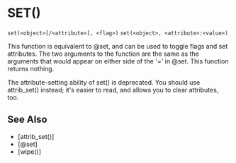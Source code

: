 # SET()
`set(<object>[/<attribute>], <flag>)`
`set(<object>, <attribute>:<value>)`

  This function is equivalent to @set, and can be used to toggle flags and set attributes. The two arguments to the function are the same as the arguments that would appear on either side of the '=' in @set. This function returns nothing.

  The attribute-setting ability of set() is deprecated. You should use attrib_set() instead; it's easier to read, and allows you to clear attributes, too.


## See Also
- [attrib_set()]
- [@set]
- [wipe()]

